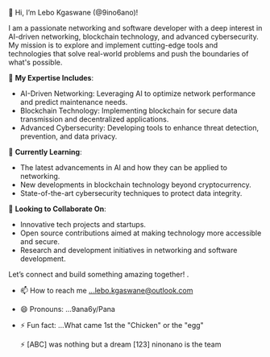 👋 Hi, I’m Lebo Kgaswane (@9ino6ano)!

I am a passionate networking and software developer with a deep interest in AI-driven networking, blockchain technology, and advanced cybersecurity. My mission is to explore and implement cutting-edge tools and technologies that solve real-world problems and push the boundaries of what's possible.

🚀 **My Expertise Includes**:
- AI-Driven Networking: Leveraging AI to optimize network performance and predict maintenance needs.
- Blockchain Technology: Implementing blockchain for secure data transmission and decentralized applications.
- Advanced Cybersecurity: Developing tools to enhance threat detection, prevention, and data privacy.

🌱 **Currently Learning**:
- The latest advancements in AI and how they can be applied to networking.
- New developments in blockchain technology beyond cryptocurrency.
- State-of-the-art cybersecurity techniques to protect data integrity.

🤝 **Looking to Collaborate On**:
- Innovative tech projects and startups.
- Open source contributions aimed at making technology more accessible and secure.
- Research and development initiatives in networking and software development.

Let’s connect and build something amazing together!
.
- 📫 How to reach me ...lebo.kgaswane@outlook.com
- 😄 Pronouns: ...9ana6y/Pana
- ⚡ Fun fact: ...What came 1st the "Chicken" or the "egg"

  ⚡ [ABC] was nothing but a dream [123] ninonano is the team
<!---
9ino6ano/9ino6ano is a ✨ special ✨ repository because its `README.md` (this file) appears on your GitHub profile.
You can click the Preview link to take a look at your changes.
--->
